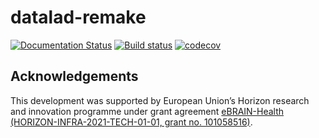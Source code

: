# datalad-remake

[![Documentation Status](https://readthedocs.org/projects/datalad-remake/badge/?version=latest)](https://datalad-remake.readthedocs.io/en/latest/?badge=latest)
[![Build status](https://ci.appveyor.com/api/projects/status/25vbds4nncadopf8/branch/main?svg=true)](https://ci.appveyor.com/project/mih/datalad-remake/branch/main)
[![codecov](https://codecov.io/github/datalad/datalad-remake/graph/badge.svg?token=EBVAZXLF0J)](https://codecov.io/github/datalad/datalad-remake)


## Acknowledgements

This development was supported by European Union’s Horizon research and
innovation programme under grant agreement [eBRAIN-Health
(HORIZON-INFRA-2021-TECH-01-01, grant no.
101058516)](https://cordis.europa.eu/project/id/101058516).
